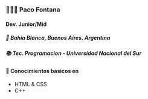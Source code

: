 ### 🧑🏻‍💻 Paco Fontana
#### Dev. Junior/Mid
##### 📍 Bahia Blanca, Buenos Aires. Argentina
##### 📚 Tec. Programacion - Universidad Nacional del Sur


#### 📑 Conocimientos basicos en
- HTML & CSS
- C++

